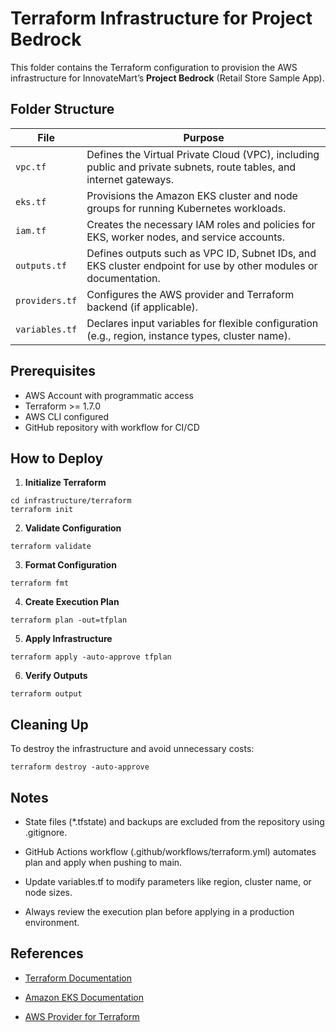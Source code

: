 # Terraform Infrastructure for Project Bedrock

This folder contains the Terraform configuration to provision the AWS infrastructure for InnovateMart’s **Project Bedrock** (Retail Store Sample App).

## Folder Structure

| File          | Purpose |
|---------------|---------|
| `vpc.tf`      | Defines the Virtual Private Cloud (VPC), including public and private subnets, route tables, and internet gateways. |
| `eks.tf`      | Provisions the Amazon EKS cluster and node groups for running Kubernetes workloads. |
| `iam.tf`      | Creates the necessary IAM roles and policies for EKS, worker nodes, and service accounts. |
| `outputs.tf`  | Defines outputs such as VPC ID, Subnet IDs, and EKS cluster endpoint for use by other modules or documentation. |
| `providers.tf`| Configures the AWS provider and Terraform backend (if applicable). |
| `variables.tf`| Declares input variables for flexible configuration (e.g., region, instance types, cluster name). |

## Prerequisites

- AWS Account with programmatic access
- Terraform >= 1.7.0
- AWS CLI configured
- GitHub repository with workflow for CI/CD

## How to Deploy

1. **Initialize Terraform**

```
cd infrastructure/terraform
terraform init
```

2. **Validate Configuration**

```
terraform validate
```

3. **Format Configuration**

```
terraform fmt
```

4. **Create Execution Plan**

```
terraform plan -out=tfplan
```

5. **Apply Infrastructure**
```
terraform apply -auto-approve tfplan
```

6. **Verify Outputs**

```
terraform output
```

## Cleaning Up

To destroy the infrastructure and avoid unnecessary costs:

```
terraform destroy -auto-approve
```

## Notes

- State files (*.tfstate) and backups are excluded from the repository using .gitignore.

- GitHub Actions workflow (.github/workflows/terraform.yml) automates plan and apply when pushing to main.

- Update variables.tf to modify parameters like region, cluster name, or node sizes.

- Always review the execution plan before applying in a production environment.

## References

- [Terraform Documentation](https://www.terraform.io/docs)

- [Amazon EKS Documentation](https://docs.aws.amazon.com/eks/latest/userguide/what-is-eks.html)

- [AWS Provider for Terraform](https://registry.terraform.io/providers/hashicorp/aws/latest/docs)

